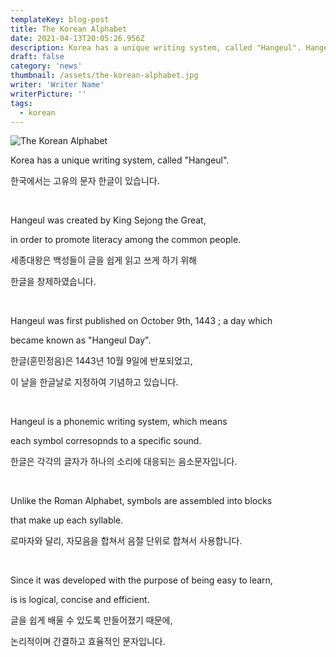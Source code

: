 ```yaml
---
templateKey: blog-post
title: The Korean Alphabet
date: 2021-04-13T20:05:26.956Z
description: Korea has a unique writing system, called "Hangeul". Hangeul was created by King Sejong the Great, in order to promote literacy among the common people. Hangeul was first published on October 9th, 1443 ; a day which became known as "Hangeul Day". Hangeul is a phonemic writing system, which means each symbol corresopnds to a specific sound. Unlike the Roman Alphabet, symbols are assembled into blocks that make up each syllable. Since it was developed with the purpose of being easy to learn, is is logical, concise and efficient.
draft: false
category: 'news'
thumbnail: /assets/the-korean-alphabet.jpg
writer: 'Writer Name'
writerPicture: ''
tags:
  - korean
---
```


![The Korean Alphabet](/assets/the-korean-alphabet.jpg 'The Korean Alphabet')

Korea has a unique writing system, called "Hangeul".

한국에서는 고유의 문자 한글이 있습니다.

​

Hangeul was created by King Sejong the Great,

in order to promote literacy among the common people.

세종대왕은 백성들이 글을 쉽게 읽고 쓰게 하기 위해

한글을 창제하였습니다.

​

Hangeul was first published on October 9th, 1443 ; a day which

became known as "Hangeul Day".

한글(훈민정음)은 1443년 10월 9일에 반포되었고,

이 날을 한글날로 지정하여 기념하고 있습니다.

​

Hangeul is a phonemic writing system, which means

each symbol corresopnds to a specific sound.

한글은 각각의 글자가 하나의 소리에 대응되는 음소문자입니다.

​

Unlike the Roman Alphabet, symbols are assembled into blocks

that make up each syllable.

로마자와 달리, 자모음을 합쳐서 음절 단위로 합쳐서 사용합니다.

​

Since it was developed with the purpose of being easy to learn,

is is logical, concise and efficient.

글을 쉽게 배울 수 있도록 만들어졌기 때문에,

논리적이며 간결하고 효율적인 문자입니다.
